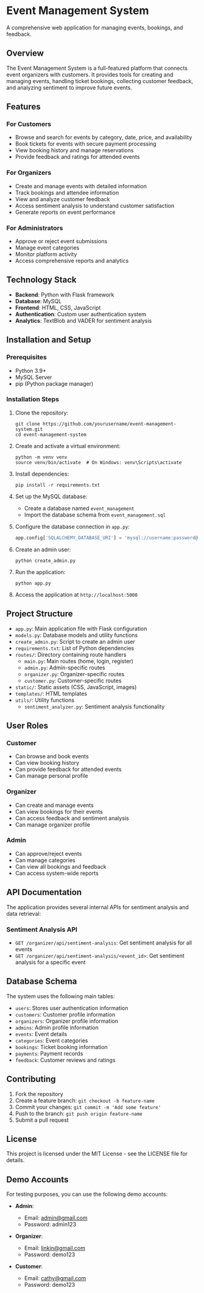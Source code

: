 # Event Management System

A comprehensive web application for managing events, bookings, and feedback.

## Overview

The Event Management System is a full-featured platform that connects event organizers with customers. It provides tools for creating and managing events, handling ticket bookings, collecting customer feedback, and analyzing sentiment to improve future events.

## Features

### For Customers
- Browse and search for events by category, date, price, and availability
- Book tickets for events with secure payment processing
- View booking history and manage reservations
- Provide feedback and ratings for attended events

### For Organizers
- Create and manage events with detailed information
- Track bookings and attendee information
- View and analyze customer feedback
- Access sentiment analysis to understand customer satisfaction
- Generate reports on event performance

### For Administrators
- Approve or reject event submissions
- Manage event categories
- Monitor platform activity
- Access comprehensive reports and analytics

## Technology Stack

- **Backend**: Python with Flask framework
- **Database**: MySQL
- **Frontend**: HTML, CSS, JavaScript
- **Authentication**: Custom user authentication system
- **Analytics**: TextBlob and VADER for sentiment analysis

## Installation and Setup

### Prerequisites
- Python 3.9+
- MySQL Server
- pip (Python package manager)

### Installation Steps

1. Clone the repository:
   ```
   git clone https://github.com/yourusername/event-management-system.git
   cd event-management-system
   ```

2. Create and activate a virtual environment:
   ```
   python -m venv venv
   source venv/bin/activate  # On Windows: venv\Scripts\activate
   ```

3. Install dependencies:
   ```
   pip install -r requirements.txt
   ```

4. Set up the MySQL database:
   - Create a database named `event_management`
   - Import the database schema from `event_management.sql`

5. Configure the database connection in `app.py`:
   ```python
   app.config['SQLALCHEMY_DATABASE_URI'] = 'mysql://username:password@localhost/event_management'
   ```

6. Create an admin user:
   ```
   python create_admin.py
   ```

7. Run the application:
   ```
   python app.py
   ```

8. Access the application at `http://localhost:5000`

## Project Structure

- `app.py`: Main application file with Flask configuration
- `models.py`: Database models and utility functions
- `create_admin.py`: Script to create an admin user
- `requirements.txt`: List of Python dependencies
- `routes/`: Directory containing route handlers
  - `main.py`: Main routes (home, login, register)
  - `admin.py`: Admin-specific routes
  - `organizer.py`: Organizer-specific routes
  - `customer.py`: Customer-specific routes
- `static/`: Static assets (CSS, JavaScript, images)
- `templates/`: HTML templates
- `utils/`: Utility functions
  - `sentiment_analyzer.py`: Sentiment analysis functionality

## User Roles

### Customer
- Can browse and book events
- Can view booking history
- Can provide feedback for attended events
- Can manage personal profile

### Organizer
- Can create and manage events
- Can view bookings for their events
- Can access feedback and sentiment analysis
- Can manage organizer profile

### Admin
- Can approve/reject events
- Can manage categories
- Can view all bookings and feedback
- Can access system-wide reports

## API Documentation

The application provides several internal APIs for sentiment analysis and data retrieval:

### Sentiment Analysis API
- `GET /organizer/api/sentiment-analysis`: Get sentiment analysis for all events
- `GET /organizer/api/sentiment-analysis/<event_id>`: Get sentiment analysis for a specific event

## Database Schema

The system uses the following main tables:

- `users`: Stores user authentication information
- `customers`: Customer profile information
- `organizers`: Organizer profile information
- `admins`: Admin profile information
- `events`: Event details
- `categories`: Event categories
- `bookings`: Ticket booking information
- `payments`: Payment records
- `feedback`: Customer reviews and ratings

## Contributing

1. Fork the repository
2. Create a feature branch: `git checkout -b feature-name`
3. Commit your changes: `git commit -m 'Add some feature'`
4. Push to the branch: `git push origin feature-name`
5. Submit a pull request

## License

This project is licensed under the MIT License - see the LICENSE file for details.

## Demo Accounts

For testing purposes, you can use the following demo accounts:

- **Admin**:
  - Email: admin@gmail.com
  - Password: admin123

- **Organizer**:
  - Email: linkin@gmail.com
  - Password: demo123

- **Customer**:
  - Email: cathy@gmail.com
  - Password: demo123
